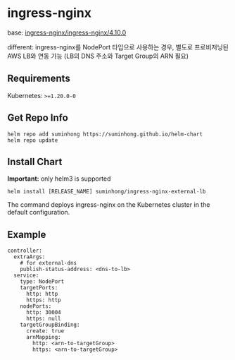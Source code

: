 # ingress-nginx

base: [ingress-nginx/ingress-nginx/4.10.0](https://artifacthub.io/packages/helm/ingress-nginx/ingress-nginx/4.10.0)

different: ingress-nginx를 NodePort 타입으로 사용하는 경우, 별도로 프로비저닝된 AWS LB와 연동 가능
(LB의 DNS 주소와 Target Group의 ARN 필요)

## Requirements

Kubernetes: `>=1.20.0-0`

## Get Repo Info

```console
helm repo add suminhong https://suminhong.github.io/helm-chart
helm repo update
```

## Install Chart

**Important:** only helm3 is supported

```console
helm install [RELEASE_NAME] suminhong/ingress-nginx-external-lb
```

The command deploys ingress-nginx on the Kubernetes cluster in the default configuration.

## Example
```console
controller:
  extraArgs:
    # for external-dns
    publish-status-address: <dns-to-lb>
  service:
    type: NodePort
    targetPorts:
      http: http
      https: http
    nodePorts:
      http: 30004
      https: null
    targetGroupBinding:
      create: true
      arnMapping:
        http: <arn-to-targetGroup>
        https: <arn-to-targetGroup>
```
